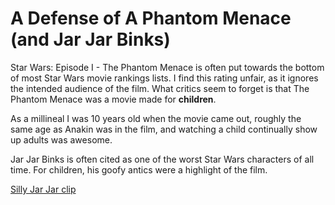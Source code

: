 # A Defense of A Phantom Menace (and Jar Jar Binks)

Star Wars: Episode I - The Phantom Menace is often put towards the bottom of most Star Wars movie rankings lists.  I find this rating unfair, as it ignores the intended audience of the film. What critics seem to forget is that The Phantom Menace was a movie made for **children**.

As a millineal I was 10 years old when the movie came out, roughly the same age as Anakin was in the film, and watching a child continually show up adults was awesome.

Jar Jar Binks is often cited as one of the worst Star Wars characters of all time.  For children, his goofy antics were a highlight of the film.

[Silly Jar Jar clip](https://www.starwars.com/video/jar-jar-the-mechanic)
